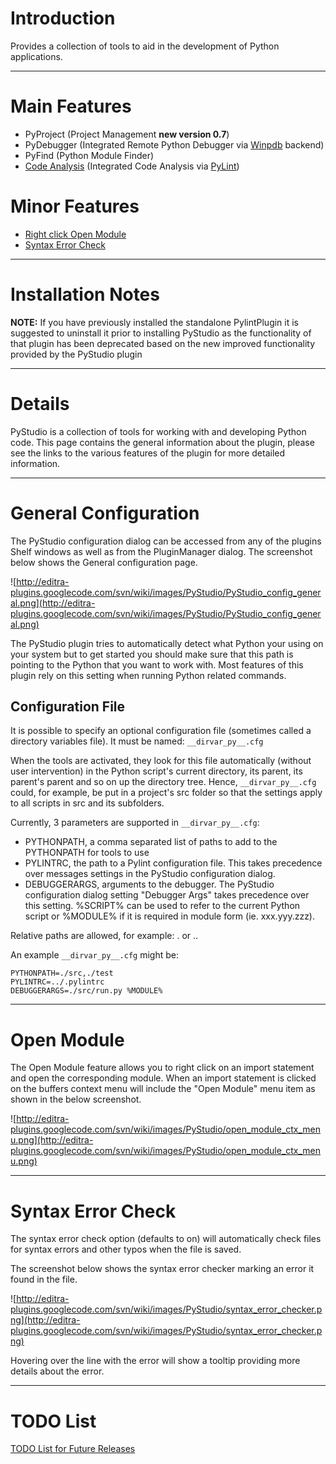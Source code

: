 

# Introduction #

Provides a collection of tools to aid in the development of Python applications.


---


# Main Features #

  * PyProject (Project Management **new version 0.7**)
  * PyDebugger (Integrated Remote Python Debugger via [Winpdb](http://winpdb.org/) backend)
  * PyFind (Python Module Finder)
  * [Code Analysis](PyAnalysis.md) (Integrated Code Analysis via [PyLint](http://www.logilab.org/857))

# Minor Features #

  * [Right click Open Module](PyStudio#Open_Module.md)
  * [Syntax Error Check](PyStudio#Syntax_Error_Check.md)


---


# Installation Notes #

**NOTE:** If you have previously installed the standalone PylintPlugin it is suggested to uninstall it prior to installing PyStudio as the functionality of that plugin has been deprecated based on the new improved functionality provided by the PyStudio plugin


---


# Details #

PyStudio is a collection of tools for working with and developing Python code. This page contains the general information about the plugin, please see the links to the various features of the plugin for more detailed information.


---


# General Configuration #

The PyStudio configuration dialog can be accessed from any of the plugins Shelf windows as well as from the PluginManager dialog. The screenshot below shows the General configuration page.

![http://editra-plugins.googlecode.com/svn/wiki/images/PyStudio/PyStudio_config_general.png](http://editra-plugins.googlecode.com/svn/wiki/images/PyStudio/PyStudio_config_general.png)

The PyStudio plugin tries to automatically detect what Python your using on your system but to get started you should make sure that this path is pointing to the Python that you want to work with. Most features of this plugin rely on this setting when running Python related commands.

## Configuration File ##

It is possible to specify an optional configuration file (sometimes called a directory variables file). It must be named: `__dirvar_py__.cfg`

When the tools are activated, they look for this file automatically (without user intervention) in the Python script's current directory, its parent, its parent's parent and so on up the directory tree. Hence, `__dirvar_py__.cfg` could, for example, be put in a project's src folder so that the settings apply to all scripts in src and its subfolders.

Currently, 3 parameters are supported in `__dirvar_py__.cfg`:

  * PYTHONPATH, a comma separated list of paths to add to the PYTHONPATH for tools to use
  * PYLINTRC, the path to a Pylint configuration file. This takes precedence over messages settings in the PyStudio configuration dialog.
  * DEBUGGERARGS, arguments to the debugger. The PyStudio configuration dialog setting "Debugger Args" takes precedence over this setting. %SCRIPT% can be used to refer to the current Python script or %MODULE% if it is required in module form (ie. xxx.yyy.zzz).

Relative paths are allowed, for example: . or ..

An example `__dirvar_py__.cfg` might be:
```
PYTHONPATH=./src,./test
PYLINTRC=../.pylintrc
DEBUGGERARGS=./src/run.py %MODULE%
```


---


# Open Module #

The Open Module feature allows you to right click on an import statement and open the corresponding module. When an import statement is clicked on the buffers context menu will include the "Open Module" menu item as shown in the below screenshot.

![http://editra-plugins.googlecode.com/svn/wiki/images/PyStudio/open_module_ctx_menu.png](http://editra-plugins.googlecode.com/svn/wiki/images/PyStudio/open_module_ctx_menu.png)


---


# Syntax Error Check #

The syntax error check option (defaults to on) will automatically check files for syntax errors and other typos when the file is saved.

The screenshot below shows the syntax error checker marking an error it found in the file.

![http://editra-plugins.googlecode.com/svn/wiki/images/PyStudio/syntax_error_checker.png](http://editra-plugins.googlecode.com/svn/wiki/images/PyStudio/syntax_error_checker.png)

Hovering over the line with the error will show a tooltip providing more details about the error.


---


# TODO List #

[TODO List for Future Releases](PyStudioFuture.md)